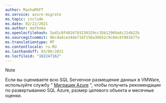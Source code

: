 ```yaml
---
author: MashaMSFT
ms.service: azure-migrate
ms.topic: include
ms.date: 02/22/2021
ms.author: mathoma
ms.openlocfilehash: 5ad1c0f4016793230329cc35b12969a8c21db22b
ms.sourcegitcommit: 0bcda4ce24de716f158a3b652c9c84c8f801677a
ms.translationtype: MT
ms.contentlocale: ru-RU
ms.lasthandoff: 03/06/2021
ms.locfileid: "102247162"
---
```

> [!NOTE]
> Если вы оцениваете всю SQL Serverное размещение данных в VMWare, используйте службу " [Миграция Azure](/azure/migrate/how-to-create-azure-sql-assessment) ", чтобы получить рекомендации по развертыванию SQL Azure, размер целевого объекта и месячные оценки. 
